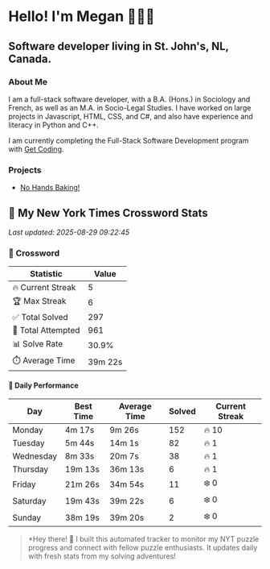 # Hello! I'm Megan 👩🏻‍💻

## Software developer living in St. John's, NL, Canada.

### About Me

<p>I am a full-stack software developer, with a B.A. (Hons.) in Sociology and French, as well as an M.A. in Socio-Legal Studies. I have worked on large projects in Javascript, HTML, CSS, and C#, and also have experience and literacy in Python and C++.</p>

I am currently completing the Full-Stack Software Development program with [Get Coding](https://www.getcoding.ca/).

### Projects

* [No Hands Baking!](https://mpartificer.github.io/NoHandsBaking/)

<!-- NYT_STATS_START -->
## 🧩 My New York Times Crossword Stats

*Last updated: 2025-08-29 09:22:45*

### 🎯 Crossword

| Statistic | Value |
|-----------|-------|
| 🔥 Current Streak | 5 |
| 🏆 Max Streak | 6 |
| ✅ Total Solved | 297 |
| 🎲 Total Attempted | 961 |
| 📊 Solve Rate | 30.9% |
| ⏱️ Average Time | 39m 22s |

#### 📅 Daily Performance

| Day | Best Time | Average Time | Solved | Current Streak |
|-----|-----------|--------------|--------|----------------|
| Monday | 4m 17s | 9m 26s | 152 | 🔥 10 |
| Tuesday | 5m 44s | 14m 1s | 82 | 🔥 1 |
| Wednesday | 8m 33s | 20m 7s | 38 | 🔥 1 |
| Thursday | 19m 13s | 36m 13s | 6 | 🔥 1 |
| Friday | 21m 26s | 34m 54s | 11 | ❄️ 0 |
| Saturday | 19m 43s | 39m 22s | 6 | ❄️ 0 |
| Sunday | 38m 19s | 39m 20s | 2 | ❄️ 0 |


<!-- NYT_STATS_END -->

> *Hey there! 👋 I built this automated tracker to monitor my NYT puzzle progress and connect with fellow puzzle enthusiasts. It updates daily with fresh stats from my solving adventures!
